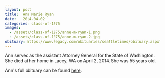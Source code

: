 ```yaml
---
layout: post
title:  Ann Marie Ryan
date:   2014-04-02
categories: class-of-1975
images:
  - /assets/class-of-1975/anne-m-ryan-1.png
  - /assets/class-of-1975/anne-m-ryan-2.jpg
obituary: https://www.legacy.com/obituaries/seattletimes/obituary.aspx?n=ann-m-ryan&pid=170871715
---
```

Ann served as the assistant Attorney General for the State of Washington. She died at her home in Lacey, WA on April 2, 2014. She was 55 years old.

Ann's full obituary can be found [here](https://www.legacy.com/obituaries/seattletimes/obituary.aspx?n=ann-m-ryan&pid=170871715).
